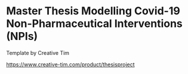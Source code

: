 # Master Thesis Modelling Covid-19 Non-Pharmaceutical Interventions (NPIs)

Template by Creative Tim

https://www.creative-tim.com/product/thesisproject
